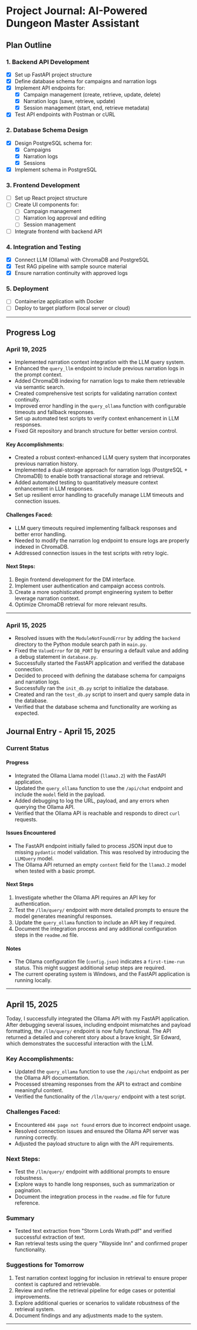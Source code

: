 # **Project Journal: AI-Powered Dungeon Master Assistant**

## **Plan Outline**

### **1. Backend API Development**
- [x] Set up FastAPI project structure
- [x] Define database schema for campaigns and narration logs
- [x] Implement API endpoints for:
  - [x] Campaign management (create, retrieve, update, delete)
  - [x] Narration logs (save, retrieve, update)
  - [x] Session management (start, end, retrieve metadata)
- [x] Test API endpoints with Postman or cURL

### **2. Database Schema Design**
- [x] Design PostgreSQL schema for:
  - [x] Campaigns
  - [x] Narration logs
  - [x] Sessions
- [x] Implement schema in PostgreSQL

### **3. Frontend Development**
- [ ] Set up React project structure
- [ ] Create UI components for:
  - [ ] Campaign management
  - [ ] Narration log approval and editing
  - [ ] Session management
- [ ] Integrate frontend with backend API

### **4. Integration and Testing**
- [x] Connect LLM (Ollama) with ChromaDB and PostgreSQL
- [x] Test RAG pipeline with sample source material
- [x] Ensure narration continuity with approved logs

### **5. Deployment**
- [ ] Containerize application with Docker
- [ ] Deploy to target platform (local server or cloud)

---

## **Progress Log**

### **April 19, 2025**
- Implemented narration context integration with the LLM query system.
- Enhanced the `query_llm` endpoint to include previous narration logs in the prompt context.
- Added ChromaDB indexing for narration logs to make them retrievable via semantic search.
- Created comprehensive test scripts for validating narration context continuity.
- Improved error handling in the `query_ollama` function with configurable timeouts and fallback responses.
- Set up automated test scripts to verify context enhancement in LLM responses.
- Fixed Git repository and branch structure for better version control.

#### Key Accomplishments:
- Created a robust context-enhanced LLM query system that incorporates previous narration history.
- Implemented a dual-storage approach for narration logs (PostgreSQL + ChromaDB) to enable both transactional storage and retrieval.
- Added automated testing to quantitatively measure context enhancement in LLM responses.
- Set up resilient error handling to gracefully manage LLM timeouts and connection issues.

#### Challenges Faced:
- LLM query timeouts required implementing fallback responses and better error handling.
- Needed to modify the narration log endpoint to ensure logs are properly indexed in ChromaDB.
- Addressed connection issues in the test scripts with retry logic.

#### Next Steps:
1. Begin frontend development for the DM interface.
2. Implement user authentication and campaign access controls.
3. Create a more sophisticated prompt engineering system to better leverage narration context.
4. Optimize ChromaDB retrieval for more relevant results.

---

### **April 15, 2025**
- Resolved issues with the `ModuleNotFoundError` by adding the `backend` directory to the Python module search path in `main.py`.
- Fixed the `ValueError` for `DB_PORT` by ensuring a default value and adding a debug statement in `database.py`.
- Successfully started the FastAPI application and verified the database connection.
- Decided to proceed with defining the database schema for campaigns and narration logs.
- Successfully ran the `init_db.py` script to initialize the database.
- Created and ran the `test_db.py` script to insert and query sample data in the database.
- Verified that the database schema and functionality are working as expected.

## Journal Entry - April 15, 2025

### Current Status

#### Progress
- Integrated the Ollama Llama model (`llama3.2`) with the FastAPI application.
- Updated the `query_ollama` function to use the `/api/chat` endpoint and include the `model` field in the payload.
- Added debugging to log the URL, payload, and any errors when querying the Ollama API.
- Verified that the Ollama API is reachable and responds to direct `curl` requests.

#### Issues Encountered
- The FastAPI endpoint initially failed to process JSON input due to missing `pydantic` model validation. This was resolved by introducing the `LLMQuery` model.
- The Ollama API returned an empty `content` field for the `llama3.2` model when tested with a basic prompt.

#### Next Steps
1. Investigate whether the Ollama API requires an API key for authentication.
2. Test the `/llm/query/` endpoint with more detailed prompts to ensure the model generates meaningful responses.
3. Update the `query_ollama` function to include an API key if required.
4. Document the integration process and any additional configuration steps in the `readme.md` file.

#### Notes
- The Ollama configuration file (`config.json`) indicates a `first-time-run` status. This might suggest additional setup steps are required.
- The current operating system is Windows, and the FastAPI application is running locally.

---

## April 15, 2025

Today, I successfully integrated the Ollama API with my FastAPI application. After debugging several issues, including endpoint mismatches and payload formatting, the `/llm/query/` endpoint is now fully functional. The API returned a detailed and coherent story about a brave knight, Sir Edward, which demonstrates the successful interaction with the LLM.

### Key Accomplishments:
- Updated the `query_ollama` function to use the `/api/chat` endpoint as per the Ollama API documentation.
- Processed streaming responses from the API to extract and combine meaningful content.
- Verified the functionality of the `/llm/query/` endpoint with a test script.

### Challenges Faced:
- Encountered `404 page not found` errors due to incorrect endpoint usage.
- Resolved connection issues and ensured the Ollama API server was running correctly.
- Adjusted the payload structure to align with the API requirements.

### Next Steps:
- Test the `/llm/query/` endpoint with additional prompts to ensure robustness.
- Explore ways to handle long responses, such as summarization or pagination.
- Document the integration process in the `readme.md` file for future reference.

### Summary
- Tested text extraction from "Storm Lords Wrath.pdf" and verified successful extraction of text.
- Ran retrieval tests using the query "Wayside Inn" and confirmed proper functionality.

### Suggestions for Tomorrow
1. Test narration context logging for inclusion in retrieval to ensure proper context is captured and retrievable.
2. Review and refine the retrieval pipeline for edge cases or potential improvements.
3. Explore additional queries or scenarios to validate robustness of the retrieval system.
4. Document findings and any adjustments made to the system.

---